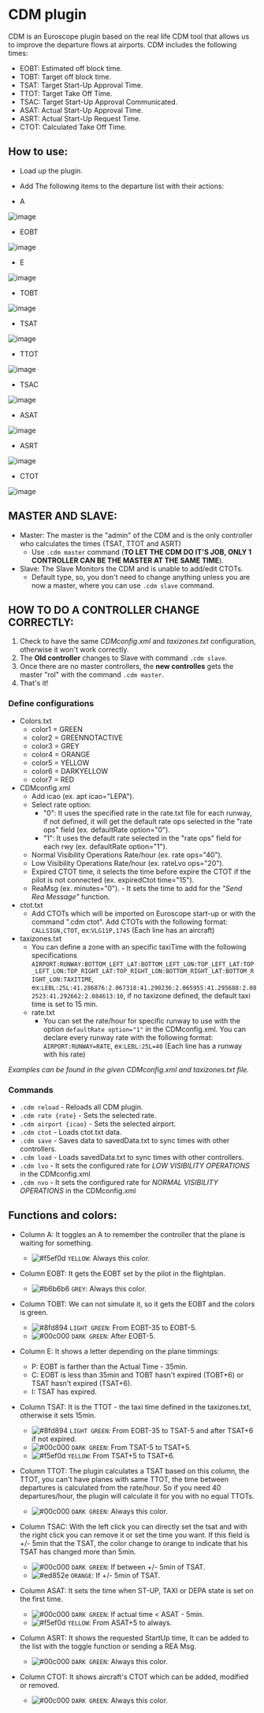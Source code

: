 # CDM plugin
CDM is an Euroscope plugin based on the real life CDM tool that allows us to improve the departure flows at airports.
CDM includes the following times:
- EOBT: Estimated off block time.
- TOBT: Target off block time.
- TSAT: Target Start-Up Approval Time.
- TTOT: Target Take Off Time.
- TSAC: Target Start-Up Approval Communicated.
- ASAT: Actual Start-Up Approval Time.
- ASRT: Actual Start-Up Request Time.
- CTOT: Calculated Take Off Time.


## How to use:
- Load up the plugin.
- Add The following items to the departure list with their actions:

- A

![image](https://i.gyazo.com/e7bae0d995a6f77b0e3b7fed115d854e.png)

- EOBT

![image](https://i.gyazo.com/e831b09bc5a75a8971bcae892ef16940.png)

- E

![image](https://i.gyazo.com/3c65d71bc812ccf6966c4694c9fa425d.png)

- TOBT

![image](https://i.gyazo.com/754f328e3d0fb087077cd2bfc89c1a54.png)

- TSAT

![image](https://i.gyazo.com/f4de2894de5f5b12733ad94896d9cdbb.png)

- TTOT

![image](https://i.gyazo.com/931cb1578776283261382f3735fea5e7.png)

- TSAC

![image](https://i.gyazo.com/6a28ed89ecfe8aab259d533febe45000.png)

- ASAT

![image](https://i.gyazo.com/ae930f513a05d85a9776631ff89fbf7d.png)

- ASRT

![image](https://i.gyazo.com/f320a807ee5f8f35c63cac38d671f1a2.png)

- CTOT

![image](https://i.gyazo.com/fa2d4b6bc87832d2983bf6800bdb824d.png)


## MASTER AND SLAVE:
- Master: The master is the "admin" of the CDM and is the only controller who calculates the times (TSAT, TTOT and ASRT)
  - Use ``.cdm master`` command (**TO LET THE CDM DO IT'S JOB, ONLY 1 CONTROLLER CAN BE THE MASTER AT THE SAME TIME**).
- Slave: The Slave Monitors the CDM and is unable to add/edit CTOTs.
  - Default type, so, you don't need to change anything unless you are now a master, where you can use ``.cdm slave`` command.

## HOW TO DO A CONTROLLER CHANGE CORRECTLY:
1. Check to have the same *CDMconfig.xml* and *taxizones.txt* configuration, otherwise it won't work correctly.
2. The **Old controller** changes to Slave with command ``.cdm slave``.
3. Once there are no master controllers, the **new controlles** gets the master "rol" with the command ``.cdm master``.
4. That's it!

### Define configurations
- Colors.txt
  - color1 = GREEN
  - color2 = GREENNOTACTIVE
  - color3 = GREY
  - color4 = ORANGE
  - color5 = YELLOW
  - color6 = DARKYELLOW
  - color7 = RED
- CDMconfig.xml
  - Add icao (ex. apt icao="LEPA").
  - Select rate option:
    - "0": It uses the specified rate in the rate.txt file for each runway, if not defined, it will get the default rate ops selected in the "rate ops" field (ex. defaultRate option="0").
    - "1": It uses the default rate selected in the "rate ops" field for each rwy (ex. defaultRate option="1").
  - Normal Visibility Operations Rate/hour (ex. rate ops="40").
  - Low Visibility Operations Rate/hour (ex. rateLvo ops="20").
  - Expired CTOT time, it selects the time before expire the CTOT if the pilot is not connected (ex. expiredCtot time="15").
  - ReaMsg (ex. minutes="0"). - It sets the time to add for the *"Send Rea Message"* function.
- ctot.txt
  - Add CTOTs which will be imported on Euroscope start-up or with the command ".cdm ctot". Add CTOTs with the following format: ``CALLSIGN,CTOT``, ex:``VLG11P,1745`` (Each line has an aircraft)
- taxizones.txt
  - You can define a zone with an specific taxiTime with the following specifications ``AIRPORT:RUNWAY:BOTTOM_LEFT_LAT:BOTTOM_LEFT_LON:TOP_LEFT_LAT:TOP_LEFT_LON:TOP_RIGHT_LAT:TOP_RIGHT_LON:BOTTOM_RIGHT_LAT:BOTTOM_RIGHT_LON:TAXITIME``, ex:``LEBL:25L:41.286876:2.067318:41.290236:2.065955:41.295688:2.082523:41.292662:2.084613:10``, if no taxizone defined, the default taxi time is set to 15 min.
  - rate.txt
    - You can set the rate/hour for specific runway to use with the option ``defaultRate option="1"`` in the CDMconfig.xml. You can declare every runway rate with the following format: ``AIRPORT:RUNWAY=RATE``, ex:``LEBL:25L=40`` (Each line has a runway with his rate)

*Examples can be found in the given CDMconfig.xml and taxizones.txt file.*

### Commands
- ``.cdm reload`` - Reloads all CDM plugin.
- ``.cdm rate {rate}`` - Sets the selected rate.
- ``.cdm airport {icao}`` - Sets the selected airport.
- ``.cdm ctot`` - Loads ctot.txt data.
- ``.cdm save`` - Saves data to savedData.txt to sync times with other controllers.
- ``.cdm load`` - Loads savedData.txt to sync times with other controllers.
- ``.cdm lvo`` - It sets the configured rate for *LOW VISIBILITY OPERATIONS* in the CDMconfig.xml
- ``.cdm nvo`` - It sets the configured rate for *NORMAL VISIBILITY OPERATIONS* in the CDMconfig.xml

## Functions and colors:
- Column A: It toggles an A to remember the controller that the plane is waiting for something.
  - ![#f5ef0d](https://via.placeholder.com/15/f5ef0d/000000?text=+) `YELLOW`: Always this color.

- Column EOBT: It gets the EOBT set by the pilot in the flightplan.
  - ![#b6b6b6](https://via.placeholder.com/15/b6b6b6/000000?text=+) `GREY`: Always this color.

- Column TOBT: We can not simulate it, so it gets the EOBT and the colors is green.
  - ![#8fd894](https://via.placeholder.com/15/8fd894/000000?text=+) `LIGHT GREEN`: From EOBT-35 to EOBT-5.
  - ![#00c000](https://via.placeholder.com/15/00c000/000000?text=+) `DARK GREEN`: After EOBT-5.

- Column E: It shows a letter depending on the plane timmings:
  - P: EOBT is farther than the Actual Time - 35min.
  - C: EOBT is less than 35min and TOBT hasn't expired (TOBT+6) or TSAT hasn't expired (TSAT+6).
  - I: TSAT has expired.

- Column TSAT: It is the TTOT - the taxi time defined in the taxizones.txt, otherwise it sets 15min.
  - ![#8fd894](https://via.placeholder.com/15/8fd894/000000?text=+) `LIGHT GREEN`: From EOBT-35 to TSAT-5 and after TSAT+6 if not expired.
  - ![#00c000](https://via.placeholder.com/15/00c000/000000?text=+) `DARK GREEN`: From TSAT-5 to TSAT+5.
  - ![#f5ef0d](https://via.placeholder.com/15/f5ef0d/000000?text=+) `YELLOW`: From TSAT+5 to TSAT+6.

- Column TTOT: The plugin calculates a TSAT based on this column, the TTOT, you can't have planes with same TTOT, the time between departures is calculated from the rate/hour. So if you need 40 departures/hour, the plugin will calculate it for you with no equal TTOTs.
  - ![#00c000](https://via.placeholder.com/15/00c000/000000?text=+) `DARK GREEN`: Always this color.

- Column TSAC: With the left click you can directly set the tsat and with the right click you can remove it or set the time you want. If this field is +/- 5min that the TSAT, the color change to orange to indicate that his TSAT has changed more than 5min.
  - ![#00c000](https://via.placeholder.com/15/00c000/000000?text=+) `DARK GREEN`: If between +/- 5min of TSAT.
  - ![#ed852e](https://via.placeholder.com/15/ed852e/000000?text=+) `ORANGE`: If +/- 5min of TSAT.

- Column ASAT: It sets the time when ST-UP, TAXI or DEPA state is set on the first time.
  - ![#00c000](https://via.placeholder.com/15/00c000/000000?text=+) `DARK GREEN`: If actual time < ASAT - 5min.
  - ![#f5ef0d](https://via.placeholder.com/15/f5ef0d/000000?text=+) `YELLOW`: From ASAT+5 to always.

- Column ASRT: It shows the requested StartUp time, It can be added to the list with the toggle function or sending a REA Msg.
  - ![#00c000](https://via.placeholder.com/15/00c000/000000?text=+) `DARK GREEN`: Always this color.

- Column CTOT: It shows aircraft's CTOT which can be added, modified or removed.
  - ![#00c000](https://via.placeholder.com/15/00c000/000000?text=+) `DARK GREEN`: Always this color.